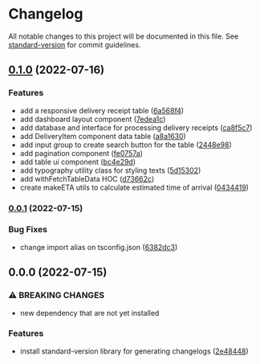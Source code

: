 # Changelog

All notable changes to this project will be documented in this file. See [standard-version](https://github.com/conventional-changelog/standard-version) for commit guidelines.

## [0.1.0](https://github.com/kennethtegrado/projectx/compare/v0.0.1...v0.1.0) (2022-07-16)


### Features

* add a responsive delivery receipt table ([6a568f4](https://github.com/kennethtegrado/projectx/commit/6a568f4e917ed035df2a5d4c8fa64f5fa38bfc3c))
* add dashboard layout component ([7edea1c](https://github.com/kennethtegrado/projectx/commit/7edea1cd237a96002641253e33302111113e37eb))
* add database and interface for processing delivery receipts ([ca8f5c7](https://github.com/kennethtegrado/projectx/commit/ca8f5c74517fe538dd6f2cde338a17d593220373))
* add DeliveryItem component data table ([a8a1630](https://github.com/kennethtegrado/projectx/commit/a8a163047c4a9cf226b7c1ad0624e3ae86109fb7))
* add input group to create search button for the table ([2448e98](https://github.com/kennethtegrado/projectx/commit/2448e981eb5e1384c155a033206ac60f89b89f9f))
* add pagination component ([fe0757a](https://github.com/kennethtegrado/projectx/commit/fe0757a9f983912309e8a98f293be69932d528cd))
* add table ui component ([bc4e29d](https://github.com/kennethtegrado/projectx/commit/bc4e29d616a5d17e992fc91d7d414e68de24d6ec))
* add typography utility class for styling texts ([5d15302](https://github.com/kennethtegrado/projectx/commit/5d15302ef8a3457e202efa52e82d8f0ccb724d1a))
* add withFetchTableData HOC ([d73662c](https://github.com/kennethtegrado/projectx/commit/d73662c4efd5cd269961f28dfb503c72b09b676e))
* create makeETA utils to calculate estimated time of arrival ([0434419](https://github.com/kennethtegrado/projectx/commit/0434419f21648a11826754da2be2323530bb9a9f))

### [0.0.1](https://github.com/kennethtegrado/projectx/compare/v0.0.0...v0.0.1) (2022-07-15)


### Bug Fixes

* change import alias on tsconfig.json ([6382dc3](https://github.com/kennethtegrado/projectx/commit/6382dc32361142699768ea08643cfdf6ffb0fad1))

## 0.0.0 (2022-07-15)


### ⚠ BREAKING CHANGES

* new dependency that are not yet installed

### Features

* install standard-version library for generating changelogs ([2e48448](https://github.com/kennethtegrado/projectx/commit/2e484480e98a8014aebc4d66c0d9f5958e5164ab))
